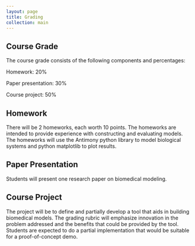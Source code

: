 ```yaml
---
layout: page
title: Grading
collection: main
---
```


## Course Grade

The course grade consists of the following components and percentages:

Homework: 20%

Paper presentation: 30%

Course project: 50%

## Homework

There will be 2 homeworks, each worth 10 points.
The homeworks are intended to provide experience with constructing and evaluating
models.
The homeworks will use the Antimony python library to model biological systems
and python matplotlib to plot results.

## Paper Presentation

Students will present one research paper on biomedical modeling.

## Course Project

The project will be to define and partially develop a tool that aids in building biomedical models.
The grading rubric will emphasize innovation in the problem addressed and the benefits that could
be provided by the tool.
Students are expected to do a partial implementation that would be suitable for a proof-of-concept demo.
